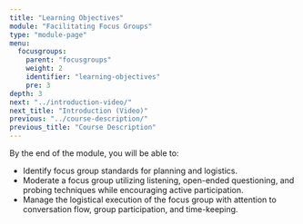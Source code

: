 ```yaml
---
title: "Learning Objectives"
module: "Facilitating Focus Groups"
type: "module-page"
menu:
  focusgroups:
    parent: "focusgroups"
    weight: 2
    identifier: "learning-objectives"
    pre: 3
depth: 3
next: "../introduction-video/"
next_title: "Introduction (Video)"
previous: "../course-description/"
previous_title: "Course Description"
---
```

<div class="focusgroups"><div class="pageblock"><p>By the end of the module, you will be able to:</p>
<ul>
<li>Identify focus group standards for planning and logistics.</li>
<li>Moderate a focus group utilizing listening, open-ended questioning, and probing techniques while encouraging active participation.</li>
<li>Manage the logistical execution of the focus group with attention to conversation flow, group participation, and time-keeping.</li>
</ul>
</div></div>